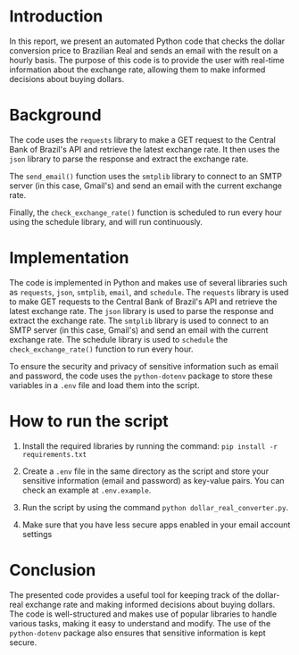 # Introduction
In this report, we present an automated Python code that checks the dollar conversion price to Brazilian Real and sends an email with the result on a hourly basis. The purpose of this code is to provide the user with real-time information about the exchange rate, allowing them to make informed decisions about buying dollars.

# Background
The code uses the `requests` library to make a GET request to the Central Bank of Brazil's API and retrieve the latest exchange rate. It then uses the `json` library to parse the response and extract the exchange rate.

The `send_email()` function uses the `smtplib` library to connect to an SMTP server (in this case, Gmail's) and send an email with the current exchange rate.

Finally, the `check_exchange_rate()` function is scheduled to run every hour using the schedule library, and will run continuously.

# Implementation
The code is implemented in Python and makes use of several libraries such as `requests`, `json`, `smtplib`, `email`, and `schedule`. The `requests` library is used to make GET requests to the Central Bank of Brazil's API and retrieve the latest exchange rate. The `json` library is used to parse the response and extract the exchange rate. The `smtplib` library is used to connect to an SMTP server (in this case, Gmail's) and send an email with the current exchange rate. The schedule library is used to `schedule` the `check_exchange_rate()` function to run every hour.

To ensure the security and privacy of sensitive information such as email and password, the code uses the `python-dotenv` package to store these variables in a `.env` file and load them into the script.

# How to run the script
1. Install the required libraries by running the command: `pip install -r requirements.txt`

2. Create a `.env` file in the same directory as the script and store your sensitive information (email and password) as key-value pairs. You can check an example at `.env.example`.

3. Run the script by using the command `python dollar_real_converter.py`.

4. Make sure that you have less secure apps enabled in your email account settings

# Conclusion
The presented code provides a useful tool for keeping track of the dollar-real exchange rate and making informed decisions about buying dollars. The code is well-structured and makes use of popular libraries to handle various tasks, making it easy to understand and modify. The use of the `python-dotenv` package also ensures that sensitive information is kept secure.